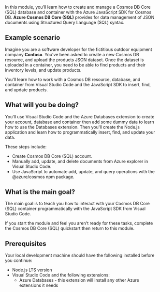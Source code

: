 In this module, you'll learn how to create and manage a Cosmos DB Core (SQL) database and container with the Azure JavaScript SDK for Cosmos DB. **Azure Cosmos DB Core (SQL)** provides for data management of JSON documents using  Structured Query Language (SQL) syntax.

## Example scenario

Imagine you are a software developer for the fictitious outdoor equipment company **Contoso**. You've been asked to create a new Cosmos DB resource, and upload the products JSON dataset. Once the dataset is uploaded in a container, you need to be able to find products and their inventory levels, and update products. 

You'll learn how to work with a Cosmos DB resource, database, and container from Visual Studio Code and the JavaScript SDK to insert, find, and update products.

## What will you be doing? 

You'll use Visual Studio Code and the Azure Databases extension to create your account, database and container then add some dummy data to learn how to use the Databases extension. Then you'll create the Node.js application and learn how to programmatically insert, find, and update your data.

These steps include:

* Create Cosmos DB Core (SQL) account.
* Manually add, update, and delete documents from Azure explorer in Visual Studio Code.
* Use JavaScript to automate add, update, and query operations with the @azure/cosmos npm package.

## What is the main goal? 

The main goal is to teach you how to interact with your Cosmos DB Core (SQL) container programmatically with the JavaScript SDK from Visual Studio Code. 

If you start the module and feel you aren't ready for these tasks, complete the Cosmos DB Core (SQL) quickstart then return to this module. 

## Prerequisites

Your local development machine should have the following installed before you continue:

* Node.js LTS version
* Visual Studio Code and the following extensions: 
    * Azure Databases - this extension will install any other Azure extensions it needs
